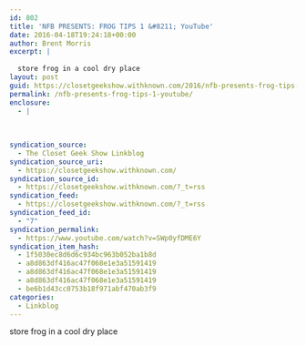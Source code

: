 ```yaml
---
id: 802
title: 'NFB PRESENTS: FROG TIPS 1 &#8211; YouTube'
date: 2016-04-18T19:24:18+00:00
author: Brent Morris
excerpt: |
  
  store frog in a cool dry place
layout: post
guid: https://closetgeekshow.withknown.com/2016/nfb-presents-frog-tips-1---youtube
permalink: /nfb-presents-frog-tips-1-youtube/
enclosure:
  - |
    
    
    
syndication_source:
  - The Closet Geek Show Linkblog
syndication_source_uri:
  - https://closetgeekshow.withknown.com/
syndication_source_id:
  - https://closetgeekshow.withknown.com/?_t=rss
syndication_feed:
  - https://closetgeekshow.withknown.com/?_t=rss
syndication_feed_id:
  - "7"
syndication_permalink:
  - https://www.youtube.com/watch?v=SWp0yfDME6Y
syndication_item_hash:
  - 1f5030ec8d6d6c934bc963b052ba1b8d
  - a8d863df416ac47f068e1e3a51591419
  - a8d863df416ac47f068e1e3a51591419
  - a8d863df416ac47f068e1e3a51591419
  - be6b1d43cc0753b18f971abf470ab3f9
categories:
  - Linkblog
---
```

<div class="known-bookmark">
  <p>
    store frog in a cool dry place
  </p>
</div>

<div>
</div>